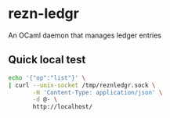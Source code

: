 # rezn-ledgr

An OCaml daemon that manages ledger entries

## Quick local test

```bash
echo '{"op":"list"}' \
| curl --unix-socket /tmp/reznledgr.sock \
       -H 'Content-Type: application/json' \
       -d @- \
       http://localhost/
```
